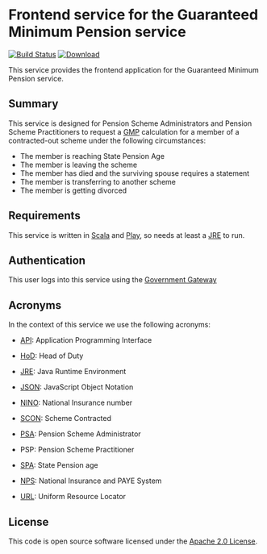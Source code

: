 Frontend service for the Guaranteed Minimum Pension service
===========================================================

[![Build Status](https://travis-ci.org/hmrc/gmp-frontend.svg)](https://travis-ci.org/hmrc/gmp-frontend) [ ![Download](https://api.bintray.com/packages/hmrc/releases/gmp-frontend/images/download.svg) ](https://bintray.com/hmrc/releases/gmp-frontend/_latestVersion)

This service provides the frontend application for the Guaranteed Minimum Pension service.

Summary
-------

This service is designed for Pension Scheme Administrators and Pension Scheme Practitioners to request a [GMP] calculation
for a member of a contracted-out scheme under the following circumstances:

* The member is reaching State Pension Age
* The member is leaving the scheme
* The member has died and the surviving spouse requires a statement
* The member is transferring to another scheme
* The member is getting divorced


Requirements
------------

This service is written in [Scala] and [Play], so needs at least a [JRE] to run.


Authentication
------------

This user logs into this service using the [Government Gateway]


Acronyms
--------

In the context of this service we use the following acronyms:

* [API]: Application Programming Interface

* [HoD]: Head of Duty

* [JRE]: Java Runtime Environment

* [JSON]: JavaScript Object Notation

* [NINO]: National Insurance number

* [SCON]: Scheme Contracted

* [PSA]: Pension Scheme Administrator

* PSP: Pension Scheme Practitioner

* [SPA]: State Pension age

* [NPS]: National Insurance and PAYE System

* [URL]: Uniform Resource Locator

License
-------

This code is open source software licensed under the [Apache 2.0 License].

[GMP]: https://en.wikipedia.org/wiki/Guaranteed_Minimum_Pension

[Scala]: http://www.scala-lang.org/
[Play]: http://playframework.com/
[JRE]: http://www.oracle.com/technetwork/java/javase/overview/index.html

[Government Gateway]: http://www.gateway.gov.uk/

[API]: https://en.wikipedia.org/wiki/Application_programming_interface
[HoD]: http://webarchive.nationalarchives.gov.uk/+/http://www.hmrc.gov.uk/manuals/sam/samglossary/samgloss249.htm
[JSON]: http://json.org/
[NINO]:https://www.gov.uk/national-insurance/your-national-insurance-number
[SCON]:https://www.gov.uk/payroll-pension-scheme
[PSA]: https://www.gov.uk/topic/business-tax/pension-scheme-administration
[SPA]: https://www.gov.uk/state-pension-age
[NPS]: http://www.publications.parliament.uk/pa/cm201012/cmselect/cmtreasy/731/73107.htm
[URL]: https://en.wikipedia.org/wiki/Uniform_Resource_Locator

[Apache 2.0 License]: http://www.apache.org/licenses/LICENSE-2.0.html


